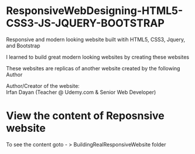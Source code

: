 # ResponsiveWebDesigning-HTML5-CSS3-JS-JQUERY-BOOTSTRAP
Responsive and modern looking website built witih HTML5, CSS3, Jquery, and Bootstrap  

I learned to build great modern looking websites by creating these websites

These websites are replicas of another website created by the following Author  

Author/Creator of the website:  
Irfan Dayan (Teacher @ Udemy.com & Senior Web Developer)

# View the content of Reposnsive website
To see the content goto - > BuildingRealResponsiveWebsite folder
